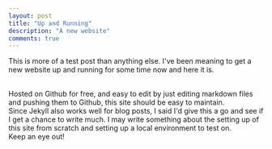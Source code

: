 ```yaml
---
layout: post
title: "Up and Running"
description: "A new website"
comments: true
---
```


This is more of a test post than anything else. I've been meaning to get a new website up and running for some time now and here it is.

<br />
Hosted on Github for free, and easy to edit by just editing markdown files and pushing them to Github, this site should be easy to maintain. 

<br />
Since Jekyll also works well for blog posts, I said I'd give this a go and see if I get a chance to write much. I may write something about the setting up of this site from scratch and setting up a local environment to test on. 

<br />
Keep an eye out!


